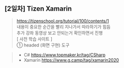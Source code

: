 ##  [2일차] Tizen Xamarin  
> https://tizenschool.org/tutorial/100/contents/1  
내용이 중요한 순간을 빨리 지나가서 따라하기가 힘듬  
추가 강좌 동영상 보고 안되는거 확인하면서 진행  
[ 사전 학습 사이트 ]  
> ① headed (화면 구현) 도구   

> - C# https://www.topmaker.kr/tag/CSharp  
> - Xamarin https://www.g.camp/tag/xamarin2020  
